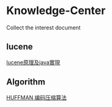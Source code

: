 # Knowledge-Center
Collect the interest document

lucene
------
[lucene原理及java實現](http://www.itread01.com/articles/1478470531.html)

Algorithm
---------
[HUFFMAN 编码压缩算法](https://coolshell.cn/articles/7459.html)
